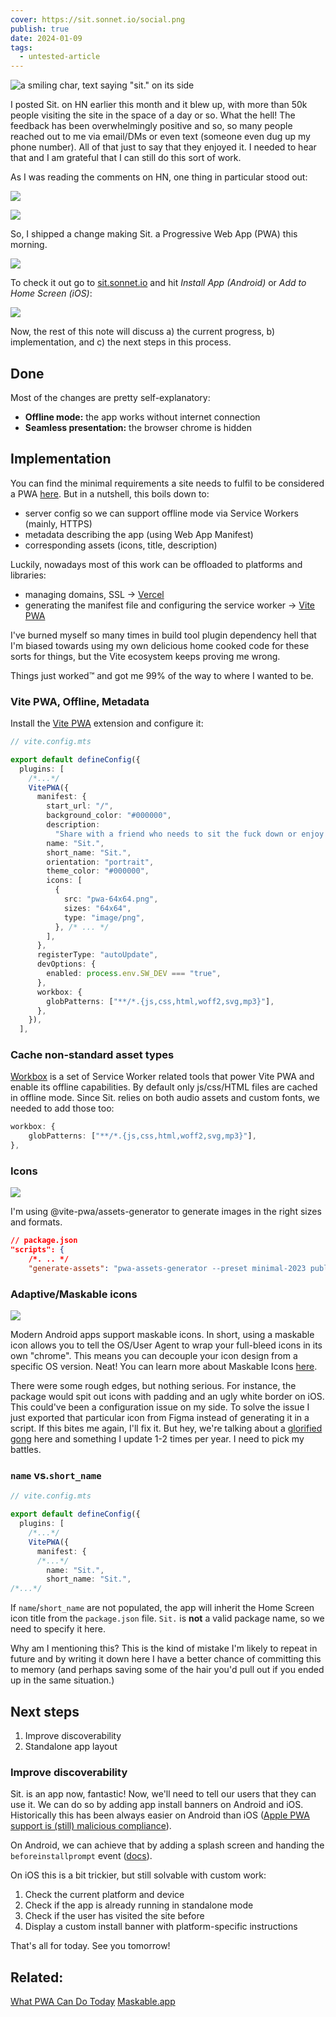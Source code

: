 ```yaml
---
cover: https://sit.sonnet.io/social.png
publish: true
date: 2024-01-09
tags:
  - untested-article
---
```

![a smiling char, text saying "sit." on its side](https://sit.sonnet.io/social.png)

I posted Sit. on HN earlier this month and it blew up, with more than 50k people visiting the site in the space of a day or so. What the hell! The feedback has been overwhelmingly positive and so, so many people reached out to me via email/DMs or even text (someone even dug up my phone number). All of that just to say that they enjoyed it. I needed to hear that and I am grateful that I can still do this sort of work. 

As I was reading the comments on HN, one thing in particular stood out:

![](Pasted%20image%2020240109121539.png)

![](Pasted%20image%2020240109121606.png)

So, I shipped a change making Sit. a Progressive Web App (PWA) this morning.

![](sit-offline-android-ios.webp)

To check it out go to [sit.sonnet.io](https://sit.sonnet.io) and hit *Install App (Android)* or *Add to Home Screen (iOS)*:

![](sit-offline-setup.webp)

Now, the rest of this note will discuss a) the current progress, b) implementation, and c) the next steps in this process.

## Done

Most of the changes are pretty self-explanatory:

- **Offline mode:** the app works without internet connection
- **Seamless presentation:** the browser chrome is hidden

## Implementation

You can find the minimal requirements a site needs to fulfil to be considered a PWA [here](https://vite-pwa-org.netlify.app/guide/pwa-minimal-requirements.html#pwa-minimal-requirements). But in a nutshell, this boils down to:

- server config so we can support offline mode via Service Workers (mainly, HTTPS)
- metadata describing the app (using Web App Manifest)
- corresponding assets (icons, title, description)

Luckily, nowadays most of this work can be offloaded to platforms and libraries:

- managing domains, SSL → [Vercel](https://vercel.com)
- generating the manifest file and configuring the service worker → [Vite PWA](https://vite-pwa-org.netlify.app)

 I've burned myself so many times in build tool plugin dependency hell that I'm biased towards using my own delicious home cooked code for these sorts for things, but the Vite ecosystem keeps proving me wrong. 
 
 Things just worked™ and got me 99% of the way to where I wanted to be. 

### Vite PWA, Offline, Metadata

Install the [Vite PWA](https://github.com/vite-pwa/vite-plugin-pwa) extension and configure it:

```ts
// vite.config.mts

export default defineConfig({
  plugins: [
    /*...*/
    VitePWA({
      manifest: {
        start_url: "/",
        background_color: "#000000",
        description:
          "Share with a friend who needs to sit the fuck down or enjoy the experience yourself.",
        name: "Sit.",
        short_name: "Sit.",
        orientation: "portrait",
        theme_color: "#000000",
        icons: [
          {
            src: "pwa-64x64.png",
            sizes: "64x64",
            type: "image/png",
          }, /* ... */
        ],
      },
      registerType: "autoUpdate",
      devOptions: {
        enabled: process.env.SW_DEV === "true",
      },
      workbox: {
        globPatterns: ["**/*.{js,css,html,woff2,svg,mp3}"],
      },
    }),
  ],
```

### Cache non-standard asset types

[Workbox](https://developer.chrome.com/docs/workbox/) is a set of Service Worker related tools that power Vite PWA and enable its offline capabilities. By default only js/css/HTML files are cached in offline mode. Since Sit. relies on both audio assets and custom fonts, we needed to add those too:

```ts
workbox: {
	globPatterns: ["**/*.{js,css,html,woff2,svg,mp3}"],
},
```

### Icons

![](sit-offline-figma-icons.webp)

I'm using @vite-pwa/assets-generator to generate images in the right sizes and formats. 

```json
// package.json
"scripts": {
    /*. .. */
    "generate-assets": "pwa-assets-generator --preset minimal-2023 public/app-icon.svg",
```

### Adaptive/Maskable icons

![](sit-offline-ios-home-screen.webp)

Modern Android apps support maskable icons. In short, using a maskable icon allows you to tell the OS/User Agent to wrap your full-bleed icons in its own "chrome". This means you can decouple your icon design from a specific OS version. Neat! You can learn more about Maskable Icons [here](https://web.dev/articles/maskable-icon).

There were some rough edges, but nothing serious. For instance, the package would spit out icons with padding and an ugly white border on iOS. This could've been a configuration issue on my side. To solve the issue I just exported that particular icon from Figma instead of generating it in a script. If this bites me again, I'll fix it. But hey, we're talking about a [glorified gong](<../MISS – Make It Stupid, Simple>) here and something I update 1-2 times per year. I need to pick my battles.

### `name` vs.`short_name`

```ts
// vite.config.mts

export default defineConfig({
  plugins: [
    /*...*/
    VitePWA({
      manifest: {
      /*...*/
        name: "Sit.",
        short_name: "Sit.",
/*...*/
```
        
If `name`/`short_name` are not populated, the app will inherit the Home Screen icon title from the `package.json` file. `Sit.` is **not** a valid package name, so we need to specify it here.

Why am I mentioning this? This is the kind of mistake I'm likely to repeat in future and by writing it down here I have a better chance of committing this to memory (and perhaps saving some of the hair you'd pull out if you ended up in the same situation.)


## Next steps

1. Improve discoverability
2. Standalone app layout

### Improve discoverability

Sit. is an app now, fantastic! Now, we'll need to tell our users that they can use it. We can do so by adding app install banners on Android and iOS. Historically this has been always easier on Android than iOS ([Apple PWA support is (still) malicious compliance](<../Apple PWA support is (still) malicious compliance>)).

On Android, we can achieve that by adding a splash screen and handing the `beforeinstallprompt` event ([docs](https://web.dev/articles/customize-install)).

On iOS this is a bit trickier, but still solvable with custom work:

1. Check the current platform and device
2. Check if the app is already running in standalone mode
3. Check if the user has visited the site before
4. Display a custom install banner with platform-specific instructions

That's all for today. See you tomorrow!

## Related:

[What PWA Can Do Today](https://whatpwacando.today)
[Maskable.app](https://maskable.app)
